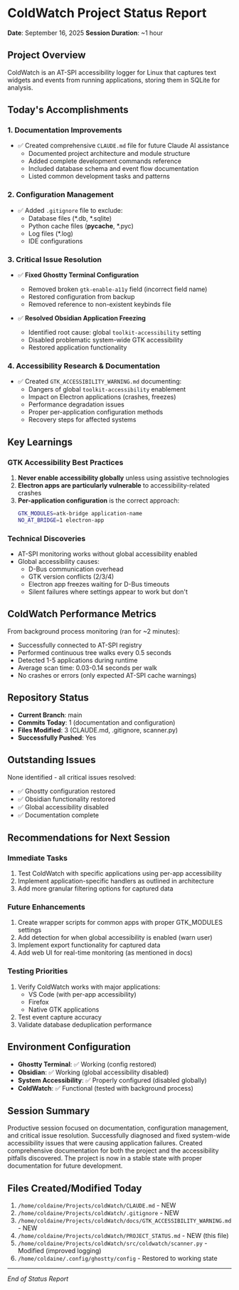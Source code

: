 # ColdWatch Project Status Report
**Date**: September 16, 2025
**Session Duration**: ~1 hour

## Project Overview
ColdWatch is an AT-SPI accessibility logger for Linux that captures text widgets and events from running applications, storing them in SQLite for analysis.

## Today's Accomplishments

### 1. Documentation Improvements
- ✅ Created comprehensive `CLAUDE.md` file for future Claude AI assistance
  - Documented project architecture and module structure
  - Added complete development commands reference
  - Included database schema and event flow documentation
  - Listed common development tasks and patterns

### 2. Configuration Management
- ✅ Added `.gitignore` file to exclude:
  - Database files (*.db, *.sqlite)
  - Python cache files (__pycache__, *.pyc)
  - Log files (*.log)
  - IDE configurations

### 3. Critical Issue Resolution
- ✅ **Fixed Ghostty Terminal Configuration**
  - Removed broken `gtk-enable-a11y` field (incorrect field name)
  - Restored configuration from backup
  - Removed reference to non-existent keybinds file

- ✅ **Resolved Obsidian Application Freezing**
  - Identified root cause: global `toolkit-accessibility` setting
  - Disabled problematic system-wide GTK accessibility
  - Restored application functionality

### 4. Accessibility Research & Documentation
- ✅ Created `GTK_ACCESSIBILITY_WARNING.md` documenting:
  - Dangers of global `toolkit-accessibility` enablement
  - Impact on Electron applications (crashes, freezes)
  - Performance degradation issues
  - Proper per-application configuration methods
  - Recovery steps for affected systems

## Key Learnings

### GTK Accessibility Best Practices
1. **Never enable accessibility globally** unless using assistive technologies
2. **Electron apps are particularly vulnerable** to accessibility-related crashes
3. **Per-application configuration** is the correct approach:
   ```bash
   GTK_MODULES=atk-bridge application-name
   NO_AT_BRIDGE=1 electron-app
   ```

### Technical Discoveries
- AT-SPI monitoring works without global accessibility enabled
- Global accessibility causes:
  - D-Bus communication overhead
  - GTK version conflicts (2/3/4)
  - Electron app freezes waiting for D-Bus timeouts
  - Silent failures where settings appear to work but don't

## ColdWatch Performance Metrics
From background process monitoring (ran for ~2 minutes):
- Successfully connected to AT-SPI registry
- Performed continuous tree walks every 0.5 seconds
- Detected 1-5 applications during runtime
- Average scan time: 0.03-0.14 seconds per walk
- No crashes or errors (only expected AT-SPI cache warnings)

## Repository Status
- **Current Branch**: main
- **Commits Today**: 1 (documentation and configuration)
- **Files Modified**: 3 (CLAUDE.md, .gitignore, scanner.py)
- **Successfully Pushed**: Yes

## Outstanding Issues
None identified - all critical issues resolved:
- ✅ Ghostty configuration restored
- ✅ Obsidian functionality restored
- ✅ Global accessibility disabled
- ✅ Documentation complete

## Recommendations for Next Session

### Immediate Tasks
1. Test ColdWatch with specific applications using per-app accessibility
2. Implement application-specific handlers as outlined in architecture
3. Add more granular filtering options for captured data

### Future Enhancements
1. Create wrapper scripts for common apps with proper GTK_MODULES settings
2. Add detection for when global accessibility is enabled (warn user)
3. Implement export functionality for captured data
4. Add web UI for real-time monitoring (as mentioned in docs)

### Testing Priorities
1. Verify ColdWatch works with major applications:
   - VS Code (with per-app accessibility)
   - Firefox
   - Native GTK applications
2. Test event capture accuracy
3. Validate database deduplication performance

## Environment Configuration
- **Ghostty Terminal**: ✅ Working (config restored)
- **Obsidian**: ✅ Working (global accessibility disabled)
- **System Accessibility**: ✅ Properly configured (disabled globally)
- **ColdWatch**: ✅ Functional (tested with background process)

## Session Summary
Productive session focused on documentation, configuration management, and critical issue resolution. Successfully diagnosed and fixed system-wide accessibility issues that were causing application failures. Created comprehensive documentation for both the project and the accessibility pitfalls discovered. The project is now in a stable state with proper documentation for future development.

## Files Created/Modified Today
1. `/home/coldaine/Projects/coldWatch/CLAUDE.md` - NEW
2. `/home/coldaine/Projects/coldWatch/.gitignore` - NEW
3. `/home/coldaine/Projects/coldWatch/docs/GTK_ACCESSIBILITY_WARNING.md` - NEW
4. `/home/coldaine/Projects/coldWatch/PROJECT_STATUS.md` - NEW (this file)
5. `/home/coldaine/Projects/coldWatch/src/coldwatch/scanner.py` - Modified (improved logging)
6. `/home/coldaine/.config/ghostty/config` - Restored to working state

---
*End of Status Report*